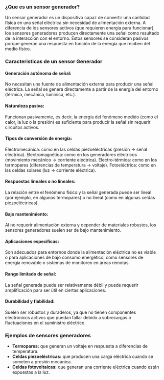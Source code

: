 ### ¿Que es un sensor generador?

Un sensor generador es un dispositivo capaz de convertir una cantidad física en una señal eléctrica sin necesidad de alimentación externa. A diferencia de los sensores activos (que requieren energía para funcionar), los sensores generadores producen directamente una señal como resultado de la interacción con el entorno. Estos sensores se consideran pasivos porque generan una respuesta en función de la energía que reciben del medio físico.


### Caracteristicas de un sensor Generador

#### Generación autónoma de señal:
No necesitan una fuente de alimentación externa para producir una señal eléctrica.
La señal se genera directamente a partir de la energía del entorno (térmica, mecánica, lumínica, etc.).
#### Naturaleza pasiva:
Funcionan pasivamente, es decir, la energía del fenómeno medido (como el calor, la luz o la presión) es suficiente para producir la señal sin requerir circuitos activos.
#### Tipos de conversión de energía:
Electromecánica: como en las celdas piezoeléctricas (presión → señal eléctrica).
Electromagnética: como en los generadores eléctricos (movimiento mecánico → corriente eléctrica).
Electro-térmica: como en los termopares (diferencias de temperatura → voltaje).
Fotoeléctrica: como en las celdas solares (luz → corriente eléctrica).
#### Respuestas lineales o no lineales:
La relación entre el fenómeno físico y la señal generada puede ser lineal (por ejemplo, en algunos termopares) o no lineal (como en algunas celdas piezoeléctricas).
#### Bajo mantenimiento:
Al no requerir alimentación externa y depender de materiales robustos, los sensores generadores suelen ser de bajo mantenimiento.
#### Aplicaciones específicas:
Son adecuados para entornos donde la alimentación eléctrica no es viable o para aplicaciones de bajo consumo energético, como sensores de energía renovable o sistemas de monitoreo en áreas remotas.
#### Rango limitado de señal:
La señal generada puede ser relativamente débil y puede requerir amplificación para ser útil en ciertas aplicaciones.
#### Durabilidad y fiabilidad:
Suelen ser robustos y duraderos, ya que no tienen componentes electrónicos activos que puedan fallar debido a sobrecargas o fluctuaciones en el suministro eléctrico.

### Ejemplos de sensores generadores 

- **Termopares:** que generan un voltaje en respuesta a diferencias de temperatura.
- **Celdas piezoeléctricas:** que producen una carga eléctrica cuando se someten a presión mecánica.
- **Celdas fotovoltaicas:** que generan una corriente eléctrica cuando están expuestas a la luz.
